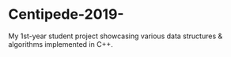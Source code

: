 # Centipede-2019-
My 1st-year student project showcasing various data structures &amp; algorithms implemented in C++.
